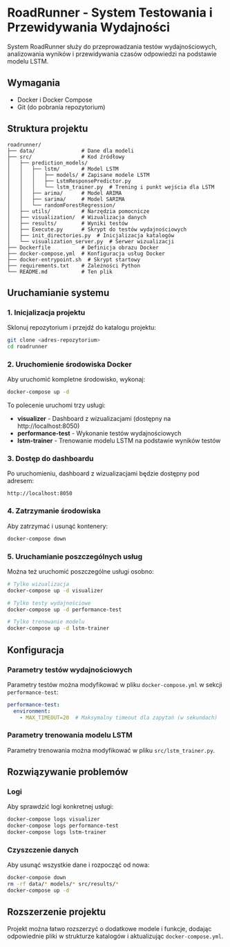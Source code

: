 # RoadRunner - System Testowania i Przewidywania Wydajności

System RoadRunner służy do przeprowadzania testów wydajnościowych, analizowania wyników i przewidywania czasów odpowiedzi na podstawie modelu LSTM.

## Wymagania

- Docker i Docker Compose
- Git (do pobrania repozytorium)

## Struktura projektu

```
roadrunner/
├── data/               # Dane dla modeli
├── src/                # Kod źródłowy
│   ├── prediction_models/
│   │   ├── lstm/       # Model LSTM
│   │   │   ├── models/ # Zapisane modele LSTM
│   │   │   ├── LstmResponsePredictor.py
│   │   │   └── lstm_trainer.py  # Trening i punkt wejścia dla LSTM
│   │   ├── arima/      # Model ARIMA
│   │   ├── sarima/     # Model SARIMA
│   │   └── randomForestRegression/
│   ├── utils/          # Narzędzia pomocnicze
│   ├── visualization/  # Wizualizacja danych
│   ├── results/        # Wyniki testów
│   ├── Execute.py      # Skrypt do testów wydajnościowych
│   ├── init_directories.py  # Inicjalizacja katalogów
│   └── visualization_server.py  # Serwer wizualizacji
├── Dockerfile          # Definicja obrazu Docker
├── docker-compose.yml  # Konfiguracja usług Docker
├── docker-entrypoint.sh  # Skrypt startowy
├── requirements.txt    # Zależności Python
└── README.md           # Ten plik
```

## Uruchamianie systemu

### 1. Inicjalizacja projektu

Sklonuj repozytorium i przejdź do katalogu projektu:

```bash
git clone <adres-repozytorium>
cd roadrunner
```

### 2. Uruchomienie środowiska Docker

Aby uruchomić kompletne środowisko, wykonaj:

```bash
docker-compose up -d
```

To polecenie uruchomi trzy usługi:
- **visualizer** - Dashboard z wizualizacjami (dostępny na http://localhost:8050)
- **performance-test** - Wykonanie testów wydajnościowych
- **lstm-trainer** - Trenowanie modelu LSTM na podstawie wyników testów

### 3. Dostęp do dashboardu

Po uruchomieniu, dashboard z wizualizacjami będzie dostępny pod adresem:

```
http://localhost:8050
```

### 4. Zatrzymanie środowiska

Aby zatrzymać i usunąć kontenery:

```bash
docker-compose down
```

### 5. Uruchamianie poszczególnych usług

Można też uruchomić poszczególne usługi osobno:

```bash
# Tylko wizualizacja
docker-compose up -d visualizer

# Tylko testy wydajnościowe
docker-compose up -d performance-test

# Tylko trenowanie modelu
docker-compose up -d lstm-trainer
```

## Konfiguracja

### Parametry testów wydajnościowych

Parametry testów można modyfikować w pliku `docker-compose.yml` w sekcji `performance-test`:

```yaml
performance-test:
  environment:
    - MAX_TIMEOUT=20  # Maksymalny timeout dla zapytań (w sekundach)
```

### Parametry trenowania modelu LSTM

Parametry trenowania można modyfikować w pliku `src/lstm_trainer.py`.

## Rozwiązywanie problemów

### Logi

Aby sprawdzić logi konkretnej usługi:

```bash
docker-compose logs visualizer
docker-compose logs performance-test
docker-compose logs lstm-trainer
```

### Czyszczenie danych

Aby usunąć wszystkie dane i rozpocząć od nowa:

```bash
docker-compose down
rm -rf data/* models/* src/results/*
docker-compose up -d
```

## Rozszerzenie projektu

Projekt można łatwo rozszerzyć o dodatkowe modele i funkcje, dodając odpowiednie pliki w strukturze katalogów i aktualizując `docker-compose.yml`.
